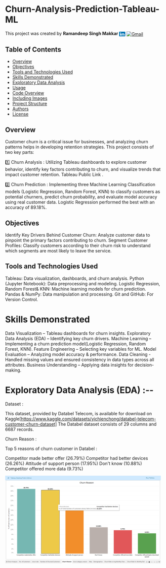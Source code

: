 # Churn-Analysis-Prediction-Tableau-ML
This project was created by   **Ramandeep Singh Makkar** [<img align="center" src= "https://github.com/CLorant/readme-social-icons/blob/main/large/filled/linkedin.svg" alt="LinkedIn" height="15" width="20" />](https://www.linkedin.com/in/ramandeep-singh-makkar) [<img align="center" src="https://upload.wikimedia.org/wikipedia/commons/7/7e/Gmail_icon_%282020%29.svg" alt="Gmail" height="15" width="20" />](mailto:ramandeepsinghmakkar199@gmail.com)



## Table of Contents

- [Overview](#overview)
- [Objectives](#objectives)
- [Tools and Technologies Used](#tools)
- [Skills Demonstrated](#skills)
- [Exploratory Data Analysis](#eda)
- [Usage](#usage)
- [Code Overview](#code-overview)
- [Including Images](#including-images)
- [Project Structure](#project-structure)
- [Authors](#authors)
- [License](#license)



## Overview
Customer churn is a critical issue for businesses, and analyzing churn patterns helps in developing retention strategies. This project consists of two key parts:

1️⃣ Churn Analysis : Utilizing Tableau dashboards to explore customer behavior, identify key factors contributing to churn, and visualize trends that impact customer retention. Tableau Public Link .

2️⃣ Churn Prediction : Implementing three Machine Learning Classification models (Logistic Regression, Random Forest, KNN) to classify customers as potential churners, predict churn probability, and evaluate model accuracy using real customer data. Logistic Regression performed the best with an accuracy of 89.18%.

## Objectives

Identify Key Drivers Behind Customer Churn: Analyze customer data to pinpoint the primary factors contributing to churn.
Segment Customer Profiles: Classify customers according to their churn risk to understand which segments are most likely to leave the service.



## Tools and Technologies Used

Tableau: Data visualization, dashboards, and churn analysis.
Python (Jupyter Notebook): Data preprocessing and modeling.
Logistic Regression, Random Forest& KNN: Machine learning models for churn prediction.
Pandas & NumPy: Data manipulation and processing.
Git and GitHub: For Version Control.



# Skills Demonstrated

Data Visualization – Tableau dashboards for churn insights.
Exploratory Data Analysis (EDA) – Identifying key churn drivers.
Machine Learning – Implementing a churn prediction model(Logistic Regression, Random Forest, KNN).
Feature Engineering – Selecting key variables for ML.
Model Evaluation – Analyzing model accuracy & performance.
Data Cleaning - Handled missing values and ensured consistency in data types across all attributes.
Business Understanding – Applying data insights for decision-making.


# Exploratory Data Analysis (EDA) :--

Dataset :

This dataset, provided by Databel Telecom, is available for download on Kaggle[https://www.kaggle.com/datasets/yichienchong/databel-telecom-customer-churn-dataset]
The Databel dataset consists of 29 columns and 6687 records.


Churn Reason :

Top 5 reasons of churn customer in Databel :

Competitor made better offer (26.79%)
Competitor had better devices (26.26%)
Attitude of support person (17.95%)
Don't know (10.88%)
Competitor offered more data (9.73%)

![Churn Reason](https://github.com/RamandeepSinghMakkar/Churn-Analysis-Prediction-Tableau-ML/raw/main/Plots/Churn%20Reason.png)
